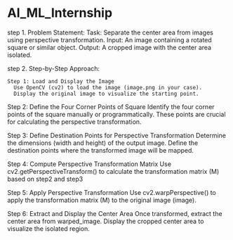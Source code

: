 # AI_ML_Internship
step 1. Problem Statement:
Task: Separate the center area from images using perspective transformation.
Input: An image containing a rotated square or similar object.
Output: A cropped image with the center area isolated.

step 2. Step-by-Step Approach:
   
    Step 1: Load and Display the Image
      Use OpenCV (cv2) to load the image (image.png in your case).
      Display the original image to visualize the starting point.
   
   Step 2: Define the Four Corner Points of Square
      Identify the four corner points of the  square manually or programmatically.
      These points are crucial for calculating the perspective transformation.
   
Step 3: Define Destination Points for Perspective Transformation
      Determine the dimensions (width and height) of the output image.
      Define the destination points  where the transformed image will be mapped.
      
Step 4: Compute Perspective Transformation Matrix
       Use cv2.getPerspectiveTransform() to calculate the transformation matrix (M) based on step2 and step3

Step 5: Apply Perspective Transformation
       Use cv2.warpPerspective() to apply the transformation matrix (M) to the original image (image).
       
Step 6: Extract and Display the Center Area
        Once transformed, extract the center area from warped_image.
        Display the cropped center area to visualize the isolated region.
